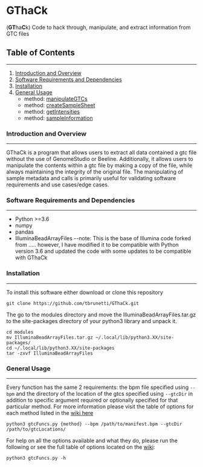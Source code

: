 # GThaCk
(**GT**ha**C**k)
Code to hack through, manipulate, and extract information from GTC files

## Table of Contents
---------------------
1.  [Introduction and Overview](#introduction-and-overview)
2.  [Software Requirements and Dependencies](#software-requirements-and-dependencies)
3.  [Installation](#installation)
4.  [General Usage](#general-usage)
	* method: [manipulateGTCs](https://github.com/tbrunetti/GThaCk/wiki/manipulateGTCs_wiki)
	* method: [createSampleSheet](https://github.com/tbrunetti/GThaCk/wiki/createSampleSheet_wiki)
	* method: [getIntensities](https://github.com/tbrunetti/GThaCk/wiki/getIntensities_wiki)
	* method: [sampleInformation](https://github.com/tbrunetti/GThaCk/wiki/sampleInformation_wiki)

### Introduction and Overview
-----------------------------
GThaCk is a program that allows users to extract all data contained a gtc file without the use of GenomeStudio or Beeline.  Additionally, it allows users to manipulate the contents within a gtc file by making a copy of the file, while always maintaining the integrity of the original file. The manipulating of sample metadata and calls is primarily useful for validating software requirements and use cases/edge cases.


### Software Requirements and Dependencies
------------------------------------------
*  Python >=3.6
*  numpy  
*  pandas  
*  IlluminaBeadArrayFiles
	--note: This is the base of Illumina code forked from ..... however, I have modified it to be compatible with Python version 3.6 and updated the code with some updates to be compatible with GThaCk

### Installation
-----------------
To install this software either download or clone this repository
```
git clone https://github.com/tbrunetti/GThaCk.git
```
The go to the modules directory and move the IlluminaBeadArrayFiles.tar.gz to the site-packages directory of your python3 library and unpack it.
```
cd modules
mv IlluminaBeadArrayFiles.tar.gz ~/.local/lib/python3.XX/site-packages/
cd ~/.local/lib/python3.XX/site-packages
tar -zxvf IlluminaBeadArrayFiles
```


### General Usage
-----------------
Every function has the same 2 requirements: the bpm file specified using `--bpm`  and the directory of the location of the gtcs specified using `--gtcDir` in addition to specific argument required or optionally specified for that particular method.  For more information please visit the table of options for each method listed in the [wiki here](https://github.com/tbrunetti/GThaCk/wiki)
```
python3 gtcFuncs.py {method} --bpm /path/to/manifest.bpm --gtcDir /path/to/gtcLocations/
```
For help on all the options available and what they do, please run the following or see the full table of options located on the [wiki](https://github.com/tbrunetti/GThaCk/wiki):
```
python3 gtcFuncs.py -h
```


